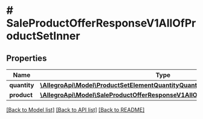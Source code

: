 # # SaleProductOfferResponseV1AllOfProductSetInner

## Properties

Name | Type | Description | Notes
------------ | ------------- | ------------- | -------------
**quantity** | [**\AllegroApi\Model\ProductSetElementQuantityQuantity**](ProductSetElementQuantityQuantity.md) |  | [optional]
**product** | [**\AllegroApi\Model\SaleProductOfferResponseV1AllOfProductSetInnerAllOfProduct**](SaleProductOfferResponseV1AllOfProductSetInnerAllOfProduct.md) |  | [optional]

[[Back to Model list]](../../README.md#models) [[Back to API list]](../../README.md#endpoints) [[Back to README]](../../README.md)
